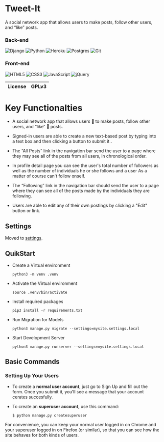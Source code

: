 # Tweet-It

A social network app that allows users to make posts, follow other users, and “like” posts.

### Back-end

![Django](https://img.shields.io/badge/django-%23092E20.svg?style=for-the-badge&logo=django&logoColor=white)
![Python](https://img.shields.io/badge/python-3670A0?style=for-the-badge&logo=python&logoColor=ffdd54)
![Heroku](https://img.shields.io/badge/Heroku-430098?style=for-the-badge&logo=heroku&logoColor=white)
![Postgres](https://img.shields.io/badge/postgres-%23316192.svg?style=for-the-badge&logo=postgresql&logoColor=white)
![Git](https://img.shields.io/badge/git-%23F05033.svg?style=for-the-badge&logo=git&logoColor=white)

### Front-end

![HTML5](https://img.shields.io/badge/html5-%23E34F26.svg?style=for-the-badge&logo=html5&logoColor=white)
![CSS3](https://img.shields.io/badge/css3-%231572B6.svg?style=for-the-badge&logo=css3&logoColor=white)
![JavaScript](https://img.shields.io/badge/javascript-%23323330.svg?style=for-the-badge&logo=javascript&logoColor=%23F7DF1E)
![jQuery](https://img.shields.io/badge/jquery-%230769AD.svg?style=for-the-badge&logo=jquery&logoColor=white)

| License | GPLv3 |
| :-----: | :---: |


# Key Functionalties

* A social network app that allows users :hear_no_evil: to make posts, follow other users, and “like” :heartbeat: posts.

* Signed-in users are able to create a new text-based post by typing into a text box and then clicking a button to submit it .

* The “All Posts” link in the navigation bar send the user to a page where they may see all of the posts from all users, in chronological order.

* In profile detail page you can see the user's total number of followers as well as the number of individuals he or she follows and a user As a matter of course can't follow onself.

* The “Following” link in the navigation bar should send the user to a page where they can see all of the posts made by the individuals they are following.

* Users are able to edit any of their own postings by clicking a "Edit"  button or link.



Settings
--------

Moved to
[settings](/project4/settings.py).

## QuikStart

- Create a Virtual environment

    `python3 -m venv .venv`

- Activate the Virtual environment

    `source .venv/bin/activate`

- Install required packages

    `pip3 install -r requirements.txt`

- Run Migration for Models

    `python3 manage.py migrate --settings=mysite.settings.local`

- Start Development Server

    `python3 manage.py runserver --settings=mysite.settings.local`


Basic Commands
--------------

### Setting Up Your Users

-   To create a **normal user account**, just go to Sign Up and fill out
    the form. Once you submit it, you\'ll see a message that your account cerates succesfully. 

-   To create an **superuser account**, use this command:

        $ python manage.py createsuperuser

For convenience, you can keep your normal user logged in on Chrome and
your superuser logged in on Firefox (or similar), so that you can see
how the site behaves for both kinds of users.

